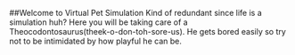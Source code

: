 ##Welcome to Virtual Pet Simulation
Kind of redundant since life is a simulation huh?
Here you will be taking care of a Theocodontosaurus(theek-o-don-toh-sore-us). He gets bored easily so try not to be intimidated by how playful he can be. 




